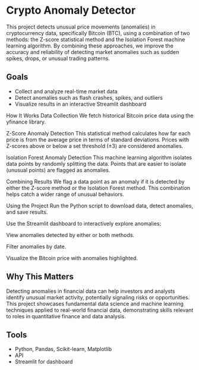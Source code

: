 # Crypto Anomaly Detector

This project detects unusual price movements (anomalies) in cryptocurrency data, specifically Bitcoin (BTC), using a combination of two methods: the Z-score statistical method and the Isolation Forest machine learning algorithm. By combining these approaches, we improve the accuracy and reliability of detecting market anomalies such as sudden spikes, drops, or unusual trading patterns.

## Goals
- Collect and analyze real-time market data
- Detect anomalies such as flash crashes, spikes, and outliers
- Visualize results in an interactive Streamlit dashboard

How It Works
Data Collection
We fetch historical Bitcoin price data using the yfinance library.

Z-Score Anomaly Detection
This statistical method calculates how far each price is from the average price in terms of standard deviations. Prices with Z-scores above or below a set threshold (±3) are considered anomalies.

Isolation Forest Anomaly Detection
This machine learning algorithm isolates data points by randomly splitting the data. Points that are easier to isolate (unusual points) are flagged as anomalies.

Combining Results
We flag a data point as an anomaly if it is detected by either the Z-score method or the Isolation Forest method. This combination helps catch a wider range of unusual behaviors.

Using the Project
Run the Python script to download data, detect anomalies, and save results.

Use the Streamlit dashboard to interactively explore anomalies:

View anomalies detected by either or both methods.

Filter anomalies by date.

Visualize the Bitcoin price with anomalies highlighted.

## Why This Matters
Detecting anomalies in financial data can help investors and analysts identify unusual market activity, potentially signaling risks or opportunities. This project showcases fundamental data science and machine learning techniques applied to real-world financial data, demonstrating skills relevant to roles in quantitative finance and data analysis.

## Tools
- Python, Pandas, Scikit-learn, Matplotlib
- API
- Streamlit for dashboard

